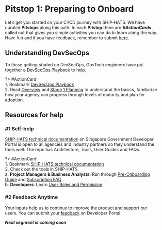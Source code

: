 # Pitstop 1: Preparing to Onboard

Let’s get you started on your CI/CD journey with SHIP-HATS. We have curated **Pitstops** along this path. In each **Pitstop** there are ***#ActionCards*** called out that gives you simple activities you can do to learn along the way. Have fun and if you have feedback, remember to submit [here](https://www.developer.tech.gov.sg/singapore-government-tech-stack/toolchain/contact-us).

## Understanding DevSecOps 
To those getting started on DevSecOps, GovTech engineers have put together a [DevSecOps Playbook](https://docs.developer.tech.gov.sg/docs/devsecops-playbook/#/devsecops-playbook?id=overview) to help.

?> #ActionCard </br> 1. Bookmark [DevSecOps Playbook](https://docs.developer.tech.gov.sg/docs/devsecops-playbook/#/devsecops-playbook?id=overview) </br> 2. Read [Overview]() and [Stage 1 Planning](https://docs.developer.tech.gov.sg/docs/devsecops-playbook/#/devsecops-playbook?id=stage-1-planning) to understand the basics, familiarize how your agency can progress through levels of maturity and plan for adoption.

## Resources for help 

### #1 Self-help  

[SHIP-HATS technical documentation](https://docs.developer.tech.gov.sg/docs/ship-hats-documentation/#/) on Singapore Government Developer Portal is open to all agencies and industry partners so they understand the tools well. The repo has Architecture, Tools, User Guides and FAQs. 

?> #ActionCard </br> 1. Bookmark [SHIP-HATS technical documentation](https://docs.developer.tech.gov.sg/docs/ship-hats-documentation/#/) </br> 2. Check out the tools in SHIP-HATS </br> a. **Project Managers & Business Analysts**: Run through [Pre-Onboarding Guide](https://docs.developer.tech.gov.sg/docs/ship-hats-documentation/#/pre-onboarding-guide) and [Subscription FAQ](https://docs.developer.tech.gov.sg/docs/ship-hats-documentation/#/subscription) </br> b. **Developers**: Learn [User Roles and Permission](https://docs.developer.tech.gov.sg/docs/ship-hats-documentation/#/user-roles-permissions?id=user-roles-and-permissions)
  
### #2 Feedback Anytime 

Your inputs help us to continue to improve the product and support our users. You can submit your [feedback](https://www.developer.tech.gov.sg/singapore-government-tech-stack/toolchain/contact-us) on Developer Portal. 

***Next segment is coming soon***
